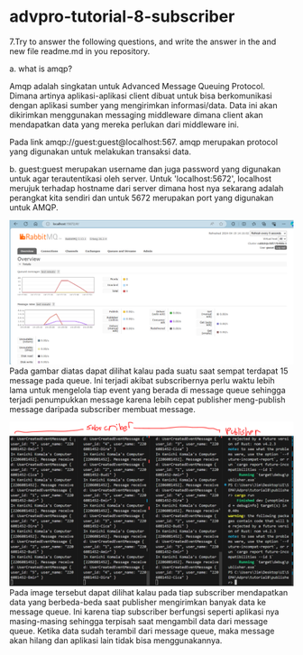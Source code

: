 # advpro-tutorial-8-subscriber


7.Try to answer the following questions, and write the answer in the and new file readme.md in 
you repository.

a. what is amqp?

Amqp adalah singkatan untuk Advanced Message Queuing Protocol. Dimana artinya aplikasi-aplikasi client dibuat untuk bisa berkomunikasi dengan aplikasi sumber yang mengirimkan informasi/data. Data ini akan dikirimkan menggunakan messaging middleware dimana client akan mendapatkan data yang mereka perlukan dari middleware ini.

Pada link amqp://guest:guest@localhost:567. amqp merupakan protocol yang digunakan untuk melakukan transaksi data.

b. guest:guest merupakan username dan juga password yang digunakan untuk agar terautentikasi oleh server. Untuk 'localhost:5672', localhost merujuk terhadap hostname dari server dimana host nya sekarang adalah perangkat kita sendiri dan untuk 5672 merupakan port yang digunakan untuk AMQP.

![alt text](image-3.png)
Pada gambar diatas dapat dilihat kalau pada suatu saat sempat terdapat 15 message pada queue. Ini terjadi akibat subscribernya perlu waktu lebih lama untuk mengelola tiap event yang berada di message queue sehingga terjadi penumpukkan message karena lebih cepat publisher meng-publish message daripada subscriber membuat message.

![alt text](image-4.png)
Pada image tersebut dapat dilihat kalau pada tiap subscriber mendapatkan data yang berbeda-beda saat publisher mengirimkan banyak data ke message queue. Ini karena tiap subscriber berfungsi seperti aplikasi nya masing-masing sehingga terpisah saat mengambil data dari message queue. Ketika data sudah terambil dari message queue, maka message akan hilang dan aplikasi lain tidak bisa menggunakannya.